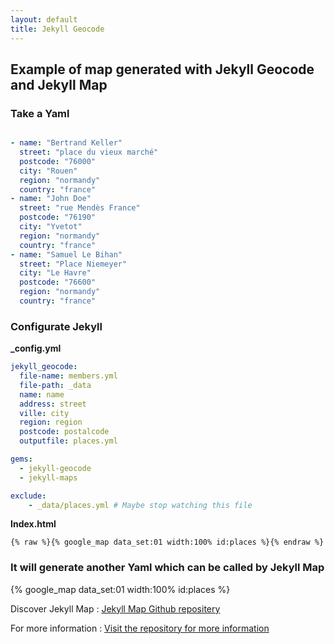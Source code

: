 ```yaml
---
layout: default
title: Jekyll Geocode
---
```


## Example of map generated with Jekyll Geocode and Jekyll Map

### Take a Yaml

```yaml

- name: "Bertrand Keller"
  street: "place du vieux marché"
  postcode: "76000"
  city: "Rouen"
  region: "normandy"
  country: "france" 
- name: "John Doe"
  street: "rue Mendès France"
  postcode: "76190"
  city: "Yvetot" 
  region: "normandy"
  country: "france"  
- name: "Samuel Le Bihan"
  street: "Place Niemeyer" 
  city: "Le Havre"
  postcode: "76600"
  region: "normandy"
  country: "france"
```

### Configurate Jekyll

**_config.yml**

```yaml
jekyll_geocode:
  file-name: members.yml
  file-path: _data
  name: name
  address: street
  ville: city
  region: region
  postcode: postalcode
  outputfile: places.yml

gems:
  - jekyll-geocode
  - jekyll-maps

exclude:
    - _data/places.yml # Maybe stop watching this file
```

**Index.html**

```
{% raw %}{% google_map data_set:01 width:100% id:places %}{% endraw %}
```

### It will generate another Yaml which can be called by Jekyll Map

{% google_map data_set:01 width:100% id:places %}

Discover Jekyll Map : <a href="https://github.com/ayastreb/jekyll-maps">Jekyll Map Github repositery</a>

For more information : <a href="https://github.com/bertrandkeller/jekyll-geocode">Visit the repository for more information</a>
